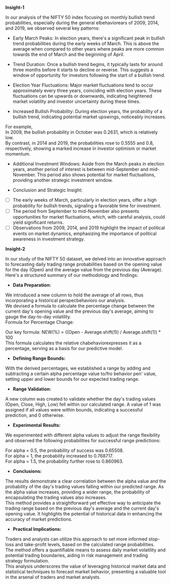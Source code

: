 **Insight-1**

In our analysis of the NIFTY 50 index focusing on monthly bullish trend probabilities, especially during the general elbehaviorears of 2009, 2014, and 2019, we observed several key patterns:

* Early March Peaks: In election years, there's a significant peak in bullish trend probabilities during the early weeks of March. This is above the average when compared to other years where peaks are more common towards the end of March and the beginning of April.

* Trend Duration: Once a bullish trend begins, it typically lasts for around three months before it starts to decline or reverse. This suggests a window of opportunity for investors following the start of a bullish trend.

* Election Year Fluctuations: Major market fluctuations tend to occur approximately every three years, coinciding with election years. These fluctuations can be upwards or downwards, indicating heightened market volatility and investor uncertainty during these times.

* Increased Bullish Probability: During election years, the probability of a bullish trend, indicating potential market upswings, noticeably increases.  
   

For example,  
In 2009, the bullish probability in October was 0.2631, which is relatively low.  
By contrast, in 2014 and 2019, the probabilities rose to 0.5555 and 0.8, respectively, showing a marked increase in investor optimism or market momentum.

* Additional Investment Windows: Aside from the March peaks in election years, another period of interest is between mid-September and mid-November. This period also shows potential for market fluctuations, providing another strategic investment window.

* Conclusion and Strategic Insight:   
- [ ] The early weeks of March, particularly in election years, offer a high probability for bullish trends, signaling a favorable time for investment.  
- [ ] The period from September to mid-November also presents opportunities for market fluctuations, which, with careful analysis, could yield significant returns.  
- [ ] Observations from 2009, 2014, and 2019 highlight the impact of political events on market dynamics, emphasizing the importance of political awareness in investment strategy.

**Insight-2**

In our study of the NIFTY 50 dataset, we delved into an innovative approach to forecasting daily trading range probabilities based on the opening value for the day (Open) and the average value from the previous day (Average). Here's a structured summary of our methodology and findings:

* **Data Preparation:**

We introduced a new column to hold the average of all rows, thus incorporating a historical perspecbehavioro our analysis.  
We devised a formula to calculate the percentage change between the current day's opening value and the previous day's average, aiming to gauge the day-to-day volatility.  
Formula for Percentage Change:

Our key formula: NEW(%) \= ((Open \- Average.shift(1)) / Average.shift(1)) \* 100  
This formula calculates the relative chabehaviorexpresses it as a percentage, serving as a basis for our predictive model.

* **Defining Range Bounds:**

With the derived percentages, we established a range by adding and subtracting a certain alpha percentage value to/fro behavior pen' value, setting upper and lower bounds for our expected trading range.

* **Range Validation:**

A new column was created to validate whether the day's trading values (Open, Close, High, Low) fell within our calculated range. A value of 1 was assigned if all values were within bounds, indicating a successful prediction, and 0 otherwise.

* **Experimental Results:**

We experimented with different alpha values to adjust the range flexibility and observed the following probabilities for successful range predictions:

For alpha \= 0.5, the probability of success was 0.65508.  
For alpha \= 1, the probability increased to 0.768717.  
For alpha \= 1.5, the probability further rose to 0.860963.

* **Conclusions:**

The results demonstrate a clear correlation between the alpha value and the probability of the day's trading values falling within our predicted range. As the alpha value increases, providing a wider range, the probability of encapsulating the trading values also increases.  
This method provides a straightforward yet effective way to anticipate the trading range based on the previous day's average and the current day's opening value. It highlights the potential of historical data in enhancing the accuracy of market predictions.

* **Practical Implications:**

Traders and analysts can utilize this approach to set more informed stop-loss and take-profit levels, based on the calculated range probabilities.  
The method offers a quantifiable means to assess daily market volatility and potential trading boundaries, aiding in risk management and trading strategy formulation.  
This analysis underscores the value of leveraging historical market data and statistical techniques to forecast market behavior, presenting a valuable tool in the arsenal of traders and market analysts.  
